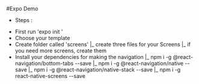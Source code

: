 #Expo Demo

- Steps :

* First run 'expo init <name>'
* Choose your template
* Create folder called 'screens'
  |_ create three files for your Screens
  |_ if you need more screens, create them
* Install your dependencies for making the navigation
  |_ npm i -g @react-navigation/bottom-tabs --save
  |_ npm i -g @react-navigation/native --save
  |_ npm i -g @react-navigation/native-stack --save
  |_ npm i -g react-native-screens --save
